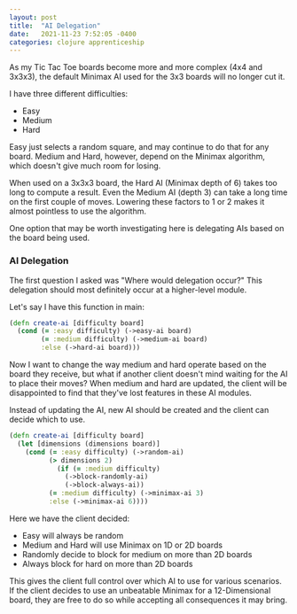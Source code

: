 ```yaml
---
layout: post
title:  "AI Delegation"
date:   2021-11-23 7:52:05 -0400
categories: clojure apprenticeship
---
```


As my Tic Tac Toe boards become more and more complex (4x4 and 3x3x3),
the default Minimax AI used for the 3x3 boards will no longer cut it.

I have three different difficulties:
- Easy
- Medium
- Hard

Easy just selects a random square, and may continue to do that for any
board. Medium and Hard, however, depend on the Minimax algorithm, which 
doesn't give much room for losing.

When used on a 3x3x3 board, the Hard AI (Minimax depth of 6) takes
too long to compute a result. Even the Medium AI (depth 3) can take a long 
time on the first couple of moves. Lowering these factors to 1 or 2 makes 
it almost pointless to use the algorithm.

One option that may be worth investigating here is delegating AIs based on
the board being used.

### AI Delegation

The first question I asked was "Where would delegation occur?"
This delegation should most definitely occur at a higher-level module.

Let's say I have this function in main:

````clojure
(defn create-ai [difficulty board]
  (cond (= :easy difficulty) (->easy-ai board)
        (= :medium difficulty) (->medium-ai board)
        :else (->hard-ai board)))
````

Now I want to change the way medium and hard operate based on the board 
they receive, but what if another client doesn't mind waiting for the
AI to place their moves? When medium and hard are updated, the client will 
be disappointed to find that they've lost features in these AI modules.

Instead of updating the AI, new AI should be created and the client can 
decide which to use.

````clojure
(defn create-ai [difficulty board]
  (let [dimensions (dimensions board)]
    (cond (= :easy difficulty) (->random-ai)
          (> dimensions 2)
            (if (= :medium difficulty)
              (->block-randomly-ai)
              (->block-always-ai))
          (= :medium difficulty) (->minimax-ai 3)
          :else (->minimax-ai 6))))
````

Here we have the client decided:
- Easy will always be random
- Medium and Hard will use Minimax on 1D or 2D boards
- Randomly decide to block for medium on more than 2D boards
- Always block for hard on more than 2D boards

This gives the client full control over which AI to use for various 
scenarios. If the client decides to use an unbeatable Minimax for
a 12-Dimensional board, they are free to do so while accepting all 
consequences it may bring.
